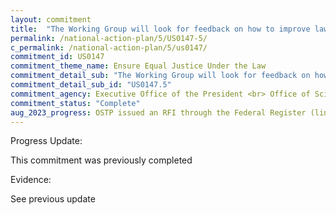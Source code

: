 ```yaml
---
layout: commitment
title:  "The Working Group will look for feedback on how to improve law enforcement agency data collection, use, and transparency to inform policies, protocols, and procedures that will result in more equitable, effective, and accountable policing outcomes."
permalink: /national-action-plan/5/US0147-5/
c_permalink: /national-action-plan/5/us0147/
commitment_id: US0147
commitment_theme_name: Ensure Equal Justice Under the Law
commitment_detail_sub: "The Working Group will look for feedback on how to improve law enforcement agency data collection, use, and transparency to inform policies, protocols, and procedures that will result in more equitable, effective, and accountable policing outcomes."
commitment_detail_sub_id: "US0147.5"
commitment_agency: Executive Office of the President <br> Office of Science and Technology Policy
commitment_status: "Complete"
aug_2023_progress: OSTP issued an RFI through the Federal Register (link below), running from 2/26/2023 through 3/30/2023, asking for public information to inform a report to the President on the current data collection, use, and data transparency practices with respect to law enforcement activities.<br><br><a href="https://www.federalregister.gov/documents/2023/02/16/2023-03260/request-for-information-criminal-justice-statistics">https://www.federalregister.gov/documents/2023/02/16/2023-03260/request-for-information-criminal-justice-statistics</a><br><br>In addition to the RFI responses, the Working Group heard from over 200 representatives from the federal government; law enforcement; software vendors; nonprofit organizations focused on data privacy, victim advocacy, civil rights, legal defense, and legal prosecution; and academics.<br><br><a href="https://www.whitehouse.gov/wp-content/uploads/2023/05/NSTC-Equity-and-Law-Enforcement-Data.pdf">https://www.whitehouse.gov/wp-content/uploads/2023/05/NSTC-Equity-and-Law-Enforcement-Data.pdf</a>
---
```

Progress Update: 

This commitment was previously completed

Evidence: 

See previous update
